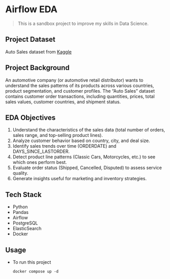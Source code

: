 # Airflow EDA

> This is a sandbox project to improve my skills in Data Science.

## Project Dataset

Auto Sales dataset from [Kaggle](https://www.kaggle.com/datasets/ddosad/auto-sales-data)

## Project Background

An automotive company (or automotive retail distributor) wants to understand the sales patterns of its products across various countries, product segmentation, and customer profiles. The “Auto Sales” dataset contains customer order transactions, including quantities, prices, total sales values, customer countries, and shipment status.

## EDA Objectives

1. Understand the characteristics of the sales data (total number of orders, sales range, and top-selling product lines).
2. Analyze customer behavior based on country, city, and deal size.
3. Identify sales trends over time (ORDERDATE) and DAYS_SINCE_LASTORDER.
4. Detect product line patterns (Classic Cars, Motorcycles, etc.) to see which ones perform best.
5. Evaluate order status (Shipped, Cancelled, Disputed) to assess service quality.
6. Generate insights useful for marketing and inventory strategies.

## Tech Stack

- Python
- Pandas
- Airflow
- PostgreSQL
- ElasticSearch
- Docker

## Usage

- To run this project

  ```shell
  docker compose up -d
  ```
